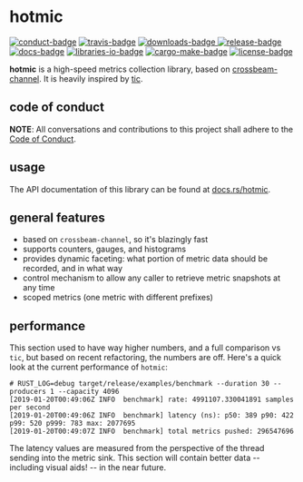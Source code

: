 # hotmic

[![conduct-badge][]][conduct] [![travis-badge][]][travis] [![downloads-badge][] ![release-badge][]][crate] [![docs-badge][]][docs] [![libraries-io-badge][]][libraries-io] [![cargo-make-badge][]][cargo-make] [![license-badge][]](#license)

[conduct-badge]: https://img.shields.io/badge/%E2%9D%A4-code%20of%20conduct-blue.svg
[travis-badge]: https://img.shields.io/travis/nuclearfurnace/hotmic/master.svg
[downloads-badge]: https://img.shields.io/crates/d/hotmic.svg
[release-badge]: https://img.shields.io/crates/v/hotmic.svg
[license-badge]: https://img.shields.io/crates/l/hotmic.svg
[docs-badge]: https://docs.rs/hotmic/badge.svg
[cargo-make-badge]: https://img.shields.io/badge/built%20with-cargo--make-yellow.svg
[cargo-make]: https://sagiegurari.github.io/cargo-make/
[libraries-io-badge]: https://img.shields.io/librariesio/github/nuclearfurnace/hotmic.svg
[libraries-io]: https://libraries.io/cargo/hotmic
[conduct]: https://github.com/nuclearfurnace/hotmic/blob/master/CODE_OF_CONDUCT.md
[travis]: https://travis-ci.org/nuclearfurnace/hotmic
[crate]: https://crates.io/crates/hotmic
[docs]: https://docs.rs/hotmic

__hotmic__ is a high-speed metrics collection library, based on [crossbeam-channel](https://github.com/crossbeam-rs/crossbeam-channel).  It is heavily inspired by [tic](https://github.com/brayniac/tic).

## code of conduct

**NOTE**: All conversations and contributions to this project shall adhere to the [Code of Conduct][conduct].

## usage

The API documentation of this library can be found at [docs.rs/hotmic](https://docs.rs/hotmic/).

## general features
- based on `crossbeam-channel`, so it's blazingly fast
- supports counters, gauges, and histograms
- provides dynamic faceting: what portion of metric data should be recorded, and in what way
- control mechanism to allow any caller to retrieve metric snapshots at any time
- scoped metrics (one metric with different prefixes)

## performance

This section used to have way higher numbers, and a full comparison vs `tic`, but based on recent refactoring, the numbers are off.  Here's a quick look at the current performance of `hotmic`:

    # RUST_LOG=debug target/release/examples/benchmark --duration 30 --producers 1 --capacity 4096
    [2019-01-20T00:49:06Z INFO  benchmark] rate: 4991107.330041891 samples per second
    [2019-01-20T00:49:06Z INFO  benchmark] latency (ns): p50: 389 p90: 422 p99: 520 p999: 783 max: 2077695
    [2019-01-20T00:49:07Z INFO  benchmark] total metrics pushed: 296547696

The latency values are measured from the perspective of the thread sending into the metric sink.  This section will contain better data -- including visual aids! -- in the near future.
